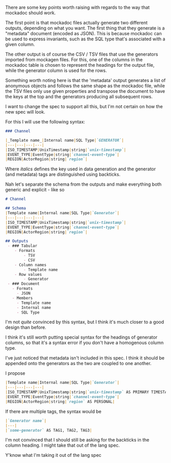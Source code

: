 There are some key points worth raising with regards to the way that mockadoc should work.

The first point is that mockadoc files actually generate two different outputs, depending on what you want. The first thing that they generate is a "metadata" document (encoded as JSON). This is because mockadoc can be used to express invariants, such as the SQL type that's associated with a given column.

The other output is of course the CSV / TSV files that use the generators imported from mockagen files. For this, one of the columns in the mockadoc table is chosen to represent the headings for the output file, while the generator column is used for the rows.

Something worth noting here is that the 'metadata' output generates a list of anonymous objects and follows the same shape as the mockadoc file, while the TSV files only use given properties and transpose the document to have the keys at the top and the generators producing all subsequent rows.


I want to change the spec to support all this, but I'm not certain on how the new spec will look.

For this I will use the following syntax:

```md
### Channel

|_Template name_|Internal name|SQL Type|`GENERATOR`|
|---|---|---|---|
|ISO_TIMESTAMP|UnixTimestamp|string|`unix-timestamp`|
|EVENT_TYPE|EventType|string|`channel-event-type`|
|REGION|ActorRegion|string|`region`|
```

Where _italics_ defines the key used in data generation and the generator (and metadata) tags are distinguished using backticks.



Nah let's separate the schema from the outputs and make everything both generic and explicit - like so

```md
# Channel

## Schema
|Template name|Internal name|SQL Type|`Generator`|
|---|---|---|---|
|ISO_TIMESTAMP|UnixTimestamp|string|`unix-timestamp`|
|EVENT_TYPE|EventType|string|`channel-event-type`|
|REGION|ActorRegion|string|`region`|

## Outputs
 - ### Tabular
    - Formats
        - TSV
        - CSV
    - Column names
        - Template name
    - Row values
        - Generator
 - ### Document
   - Formats
     - JSON
   - Members
     - Template name
     - Internal name
     - SQL Type

```

I'm not _quite_ convinced by this syntax, but I think it's much closer to a good design than before.

I think it's still worth putting special syntax for the headings of generator columns, so that it's a syntax error if you don't have a homogenous column type.



I've just noticed that metadata isn't included in this spec.
I think it should be appended onto the generators as the two are coupled to one another.

I propose
```md
|Template name|Internal name|SQL Type|`Generator`|
|---|---|---|---|
|ISO_TIMESTAMP|UnixTimestamp|string|`unix-timestamp` AS PRIMARY TIMESTAMP|
|EVENT_TYPE|EventType|string|`channel-event-type`|
|REGION|ActorRegion|string|`region` AS PERSONAL|
```

If there are multiple tags, the syntax would be
```md
|`Generator name`|
|---|
|`some-generator` AS TAG1, TAG2, TAG3|
```

I'm not convinced that I should still be asking for the backticks in the column heading. I might take that out of the lang spec.

Y'know what I'm taking it out of the lang spec


